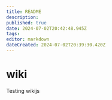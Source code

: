 ```yaml
---
title: README
description: 
published: true
date: 2024-07-02T20:42:48.945Z
tags: 
editor: markdown
dateCreated: 2024-07-02T20:39:30.420Z
---
```


# wiki

Testing wikijs